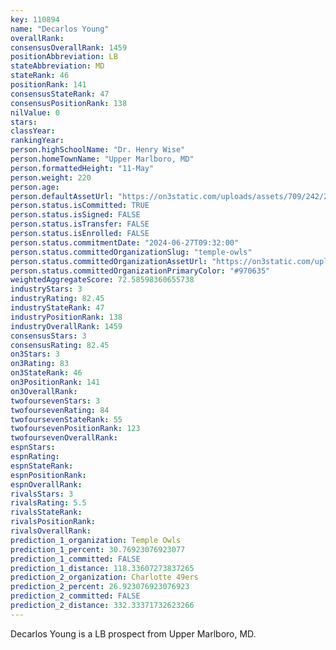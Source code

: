 ```yaml
---
key: 110894
name: "Decarlos Young"
overallRank: 
consensusOverallRank: 1459
positionAbbreviation: LB
stateAbbreviation: MD
stateRank: 46
positionRank: 141
consensusStateRank: 47
consensusPositionRank: 138
nilValue: 0
stars: 
classYear: 
rankingYear: 
person.highSchoolName: "Dr. Henry Wise"
person.homeTownName: "Upper Marlboro, MD"
person.formattedHeight: "11-May"
person.weight: 220
person.age: 
person.defaultAssetUrl: "https://on3static.com/uploads/assets/709/242/242709.png"
person.status.isCommitted: TRUE
person.status.isSigned: FALSE
person.status.isTransfer: FALSE
person.status.isEnrolled: FALSE
person.status.commitmentDate: "2024-06-27T09:32:00"
person.status.committedOrganizationSlug: "temple-owls"
person.status.committedOrganizationAssetUrl: "https://on3static.com/uploads/assets/264/150/150264.svg"
person.status.committedOrganizationPrimaryColor: "#970635"
weightedAggregateScore: 72.58598360655738
industryStars: 3
industryRating: 82.45
industryStateRank: 47
industryPositionRank: 138
industryOverallRank: 1459
consensusStars: 3
consensusRating: 82.45
on3Stars: 3
on3Rating: 83
on3StateRank: 46
on3PositionRank: 141
on3OverallRank: 
twofoursevenStars: 3
twofoursevenRating: 84
twofoursevenStateRank: 55
twofoursevenPositionRank: 123
twofoursevenOverallRank: 
espnStars: 
espnRating: 
espnStateRank: 
espnPositionRank: 
espnOverallRank: 
rivalsStars: 3
rivalsRating: 5.5
rivalsStateRank: 
rivalsPositionRank: 
rivalsOverallRank: 
prediction_1_organization: Temple Owls
prediction_1_percent: 30.76923076923077
prediction_1_committed: FALSE
prediction_1_distance: 118.33607273837265
prediction_2_organization: Charlotte 49ers
prediction_2_percent: 26.923076923076923
prediction_2_committed: FALSE
prediction_2_distance: 332.33371732623266
---
```

Decarlos Young is a LB prospect from Upper Marlboro, MD.